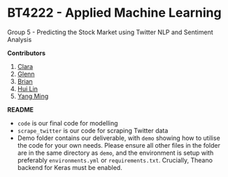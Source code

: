 # BT4222 - Applied Machine Learning
Group 5 - Predicting the Stock Market using Twitter NLP and Sentiment Analysis

**Contributors** 
1. [Clara](https://www.github.com/claratay)
2. [Glenn](https://www.github.com/glennljs) 
3. [Brian](https://www.github.com/wongchunghowbrian)
4. [Hui Lin](https://www.github.com/huilinloo)
5. [Yang Ming](https://www.github.com/glennljs)


**README**
- `code` is our final code for modelling 
- `scrape_twitter` is our code for scraping Twitter data
- Demo folder contains our deliverable, with `demo` showing how to utilise the code for your own needs. Please ensure all other files in the folder are in the same directory as `demo`, and the environment is setup with preferably `environments.yml` or `requirements.txt`. Crucially, Theano backend for Keras must be enabled.
